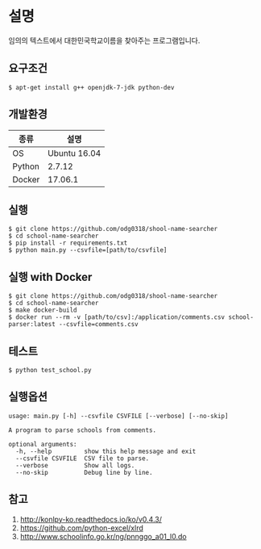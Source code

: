 # 설명
임의의 텍스트에서 대한민국학교이름을 찾아주는 프로그램입니다.

## 요구조건
```shell
$ apt-get install g++ openjdk-7-jdk python-dev
```

## 개발환경
|종류|설명|
|----|---|
|OS|Ubuntu 16.04|
|Python|2.7.12|
|Docker|17.06.1|

## 실행
```shell
$ git clone https://github.com/odg0318/shool-name-searcher
$ cd school-name-searcher
$ pip install -r requirements.txt
$ python main.py --csvfile=[path/to/csvfile]
```
 
## 실행 with Docker
```shell
$ git clone https://github.com/odg0318/shool-name-searcher
$ cd school-name-searcher
$ make docker-build
$ docker run --rm -v [path/to/csv]:/application/comments.csv school-parser:latest --csvfile=comments.csv

```
  
## 테스트
```
$ python test_school.py
```

## 실행옵션
```
usage: main.py [-h] --csvfile CSVFILE [--verbose] [--no-skip]

A program to parse schools from comments.

optional arguments:
  -h, --help         show this help message and exit
  --csvfile CSVFILE  CSV file to parse.
  --verbose          Show all logs.
  --no-skip          Debug line by line.
```

## 참고
1. http://konlpy-ko.readthedocs.io/ko/v0.4.3/
2. https://github.com/python-excel/xlrd
3. http://www.schoolinfo.go.kr/ng/pnnggo_a01_l0.do
